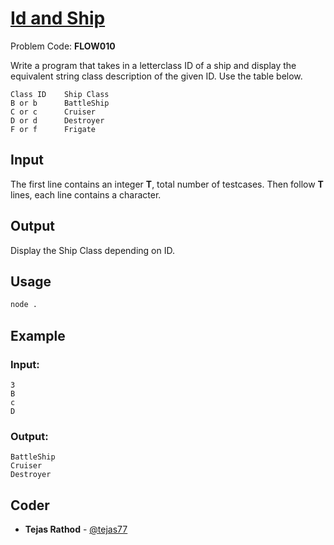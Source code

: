 
# [Id and Ship](https://www.codechef.com/problems/FLOW010)
Problem Code: **FLOW010**

Write a program that takes in a letterclass ID of a ship and display the equivalent string class description of the given ID. Use the table below.
```
Class ID    Ship Class
B or b      BattleShip
C or c      Cruiser
D or d      Destroyer
F or f      Frigate
```
## Input

The first line contains an integer **T**, total number of testcases. Then follow **T** lines, each line contains a character.

## Output

Display the Ship Class depending on ID.

## Usage
```sh
node .
```
## Example
### Input:
```
3
B
c
D
```
### Output:
```
BattleShip
Cruiser
Destroyer
```

## Coder

* **Tejas Rathod** - [@tejas77](https://github.com/tejas77)
